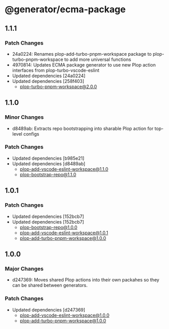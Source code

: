 # @generator/ecma-package

## 1.1.1

### Patch Changes

- 24a0224: Renames plop-add-turbo-pnpm-workspace package to plop-turbo-pnpm-workspace to add more universal functions
- 4970814: Updates ECMA package generator to use new Plop action interfaces from plop-turbo-vscode-eslint
- Updated dependencies [24a0224]
- Updated dependencies [258f403]
  - plop-turbo-pnpm-workspace@2.0.0

## 1.1.0

### Minor Changes

- d8489ab: Extracts repo bootstrapping into sharable Plop action for top-level configs

### Patch Changes

- Updated dependencies [b985e21]
- Updated dependencies [d8489ab]
  - plop-add-vscode-eslint-workspace@1.1.0
  - plop-bootstrap-repo@1.1.0

## 1.0.1

### Patch Changes

- Updated dependencies [152bcb7]
- Updated dependencies [152bcb7]
  - plop-bootstrap-repo@1.0.0
  - plop-add-vscode-eslint-workspace@1.0.1
  - plop-add-turbo-pnpm-workspace@1.0.0

## 1.0.0

### Major Changes

- d247369: Moves shared Plop actions into their own packahes so they can be shared between generators.

### Patch Changes

- Updated dependencies [d247369]
  - plop-add-vscode-eslint-workspace@1.0.0
  - plop-add-turbo-pnpm-workspace@1.0.0
